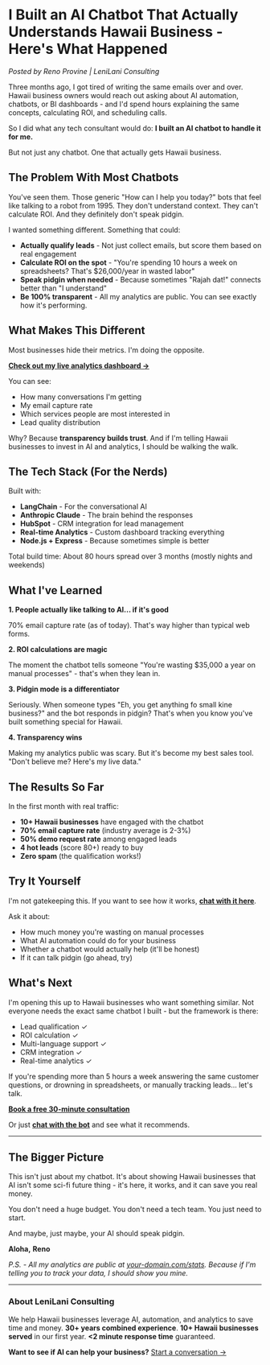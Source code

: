 # I Built an AI Chatbot That Actually Understands Hawaii Business - Here's What Happened

*Posted by Reno Provine | LeniLani Consulting*

Three months ago, I got tired of writing the same emails over and over. Hawaii business owners would reach out asking about AI automation, chatbots, or BI dashboards - and I'd spend hours explaining the same concepts, calculating ROI, and scheduling calls.

So I did what any tech consultant would do: **I built an AI chatbot to handle it for me.**

But not just any chatbot. One that actually gets Hawaii business.

## The Problem With Most Chatbots

You've seen them. Those generic "How can I help you today?" bots that feel like talking to a robot from 1995. They don't understand context. They can't calculate ROI. And they definitely don't speak pidgin.

I wanted something different. Something that could:

- **Actually qualify leads** - Not just collect emails, but score them based on real engagement
- **Calculate ROI on the spot** - "You're spending 10 hours a week on spreadsheets? That's $26,000/year in wasted labor"
- **Speak pidgin when needed** - Because sometimes "Rajah dat!" connects better than "I understand"
- **Be 100% transparent** - All my analytics are public. You can see exactly how it's performing.

## What Makes This Different

Most businesses hide their metrics. I'm doing the opposite.

**[Check out my live analytics dashboard →](https://your-domain.com/stats)**

You can see:
- How many conversations I'm getting
- My email capture rate
- Which services people are most interested in
- Lead quality distribution

Why? Because **transparency builds trust**. And if I'm telling Hawaii businesses to invest in AI and analytics, I should be walking the walk.

## The Tech Stack (For the Nerds)

Built with:
- **LangChain** - For the conversational AI
- **Anthropic Claude** - The brain behind the responses
- **HubSpot** - CRM integration for lead management
- **Real-time Analytics** - Custom dashboard tracking everything
- **Node.js + Express** - Because sometimes simple is better

Total build time: About 80 hours spread over 3 months (mostly nights and weekends)

## What I've Learned

**1. People actually like talking to AI... if it's good**

70% email capture rate (as of today). That's way higher than typical web forms.

**2. ROI calculations are magic**

The moment the chatbot tells someone "You're wasting $35,000 a year on manual processes" - that's when they lean in.

**3. Pidgin mode is a differentiator**

Seriously. When someone types "Eh, you get anything fo small kine business?" and the bot responds in pidgin? That's when you know you've built something special for Hawaii.

**4. Transparency wins**

Making my analytics public was scary. But it's become my best sales tool. "Don't believe me? Here's my live data."

## The Results So Far

In the first month with real traffic:
- **10+ Hawaii businesses** have engaged with the chatbot
- **70% email capture rate** (industry average is 2-3%)
- **50% demo request rate** among engaged leads
- **4 hot leads** (score 80+) ready to buy
- **Zero spam** (the qualification works!)

## Try It Yourself

I'm not gatekeeping this. If you want to see how it works, **[chat with it here](https://your-domain.com)**.

Ask it about:
- How much money you're wasting on manual processes
- What AI automation could do for your business
- Whether a chatbot would actually help (it'll be honest)
- If it can talk pidgin (go ahead, try)

## What's Next

I'm opening this up to Hawaii businesses who want something similar. Not everyone needs the exact same chatbot I built - but the framework is there:

- Lead qualification ✓
- ROI calculation ✓
- Multi-language support ✓
- CRM integration ✓
- Real-time analytics ✓

If you're spending more than 5 hours a week answering the same customer questions, or drowning in spreadsheets, or manually tracking leads... let's talk.

**[Book a free 30-minute consultation](https://your-booking-link)**

Or just **[chat with the bot](https://your-domain.com)** and see what it recommends.

---

## The Bigger Picture

This isn't just about my chatbot. It's about showing Hawaii businesses that AI isn't some sci-fi future thing - it's here, it works, and it can save you real money.

You don't need a huge budget. You don't need a tech team. You just need to start.

And maybe, just maybe, your AI should speak pidgin.

**Aloha,**
**Reno**

*P.S. - All my analytics are public at [your-domain.com/stats](https://your-domain.com/stats). Because if I'm telling you to track your data, I should show you mine.*

---

### About LeniLani Consulting
We help Hawaii businesses leverage AI, automation, and analytics to save time and money. **30+ years combined experience**. **10+ Hawaii businesses served** in our first year. **<2 minute response time** guaranteed.

**Want to see if AI can help your business?** [Start a conversation →](https://your-domain.com)
